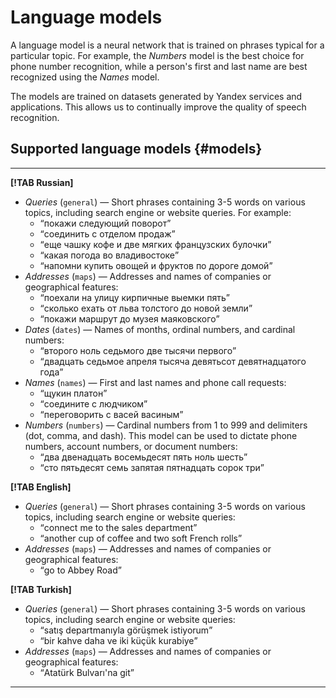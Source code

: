 # Language models

A language model is a neural network that is trained on phrases typical for a particular topic. For example, the _Numbers_ model is the best choice for phone number recognition, while a person's first and last name are best recognized using the _Names_ model.

The models are trained on datasets generated by Yandex services and applications. This allows us to continually improve the quality of speech recognition.

## Supported language models {#models}

---

**[!TAB Russian]**

* _Queries_ (`general`) — Short phrases containing 3-5 words on various topics, including search engine or website queries.
For example:
    * <q>покажи следующий поворот</q>
    * <q>соединить с отделом продаж</q>
    * <q>еще чашку кофе и две мягких французских булочки</q>
    * <q>какая погода во владивостоке</q>
    * <q>напомни купить овощей и фруктов по дороге домой</q>
* _Addresses_ (`maps`) — Addresses and names of companies or geographical features:
    * <q>поехали на улицу кирпичные выемки пять</q>
    * <q>сколько ехать от льва толстого до новой земли</q>
    * <q>покажи маршрут до музея маяковского</q>
* _Dates_ (`dates`) — Names of months, ordinal numbers, and cardinal numbers:
    * <q>второго ноль седьмого две тысячи первого</q>
    * <q>двадцать седьмое апреля тысяча девятьсот девятнадцатого года</q>
* _Names_ (`names`) — First and last names and phone call requests:
    * <q>щукин платон</q>
    * <q>соедините с людчиком</q>
    * <q>переговорить с васей васиным</q>
* _Numbers_ (`numbers`) — Cardinal numbers from 1 to 999 and delimiters (dot, comma, and dash). This model can be used to dictate phone numbers, account numbers, or document numbers:
    * <q>два двенадцать восемьдесят пять ноль шесть</q>
    * <q>сто пятьдесят семь запятая пятнадцать сорок три</q>

**[!TAB English]**

* _Queries_ (`general`) — Short phrases containing 3-5 words on various topics, including search engine or website queries:
    * <q>connect me to the sales department</q>
    * <q>another cup of coffee and two soft French rolls</q>
* _Addresses_ (`maps`) — Addresses and names of companies or geographical features:
    * <q>go to Abbey Road</q>

**[!TAB Turkish]**

* _Queries_ (`general`) — Short phrases containing 3-5 words on various topics, including search engine or website queries:
    * <q>satış departmanıyla görüşmek istiyorum</q>
    * <q>bir kahve daha ve iki küçük kurabiye</q>
* _Addresses_ (`maps`) — Addresses and names of companies or geographical features:
    * <q>Atatürk Bulvarı'na git</q>

---

